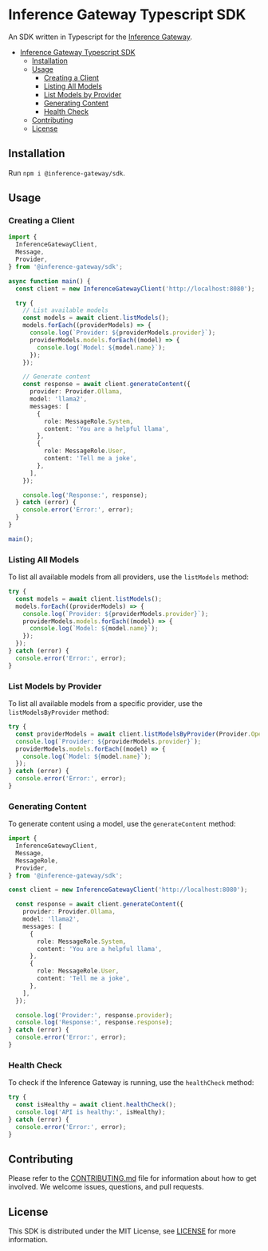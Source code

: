 # Inference Gateway Typescript SDK

An SDK written in Typescript for the [Inference Gateway](https://github.com/edenreich/inference-gateway).

- [Inference Gateway Typescript SDK](#inference-gateway-typescript-sdk)
  - [Installation](#installation)
  - [Usage](#usage)
    - [Creating a Client](#creating-a-client)
    - [Listing All Models](#listing-all-models)
    - [List Models by Provider](#list-models-by-provider)
    - [Generating Content](#generating-content)
    - [Health Check](#health-check)
  - [Contributing](#contributing)
  - [License](#license)

## Installation

Run `npm i @inference-gateway/sdk`.

## Usage

### Creating a Client

```typescript
import {
  InferenceGatewayClient,
  Message,
  Provider,
} from '@inference-gateway/sdk';

async function main() {
  const client = new InferenceGatewayClient('http://localhost:8080');

  try {
    // List available models
    const models = await client.listModels();
    models.forEach((providerModels) => {
      console.log(`Provider: ${providerModels.provider}`);
      providerModels.models.forEach((model) => {
        console.log(`Model: ${model.name}`);
      });
    });

    // Generate content
    const response = await client.generateContent({
      provider: Provider.Ollama,
      model: 'llama2',
      messages: [
        {
          role: MessageRole.System,
          content: 'You are a helpful llama',
        },
        {
          role: MessageRole.User,
          content: 'Tell me a joke',
        },
      ],
    });

    console.log('Response:', response);
  } catch (error) {
    console.error('Error:', error);
  }
}

main();
```

### Listing All Models

To list all available models from all providers, use the `listModels` method:

```typescript
try {
  const models = await client.listModels();
  models.forEach((providerModels) => {
    console.log(`Provider: ${providerModels.provider}`);
    providerModels.models.forEach((model) => {
      console.log(`Model: ${model.name}`);
    });
  });
} catch (error) {
  console.error('Error:', error);
}
```

### List Models by Provider

To list all available models from a specific provider, use the `listModelsByProvider` method:

```typescript
try {
  const providerModels = await client.listModelsByProvider(Provider.OpenAI);
  console.log(`Provider: ${providerModels.provider}`);
  providerModels.models.forEach((model) => {
    console.log(`Model: ${model.name}`);
  });
} catch (error) {
  console.error('Error:', error);
}
```

### Generating Content

To generate content using a model, use the `generateContent` method:

```typescript
import {
  InferenceGatewayClient,
  Message,
  MessageRole,
  Provider,
} from '@inference-gateway/sdk';

const client = new InferenceGatewayClient('http://localhost:8080');

  const response = await client.generateContent({
    provider: Provider.Ollama,
    model: 'llama2',
    messages: [
      {
        role: MessageRole.System,
        content: 'You are a helpful llama',
      },
      {
        role: MessageRole.User,
        content: 'Tell me a joke',
      },
    ],
  });

  console.log('Provider:', response.provider);
  console.log('Response:', response.response);
} catch (error) {
  console.error('Error:', error);
}
```

### Health Check

To check if the Inference Gateway is running, use the `healthCheck` method:

```typescript
try {
  const isHealthy = await client.healthCheck();
  console.log('API is healthy:', isHealthy);
} catch (error) {
  console.error('Error:', error);
}
```

## Contributing

Please refer to the [CONTRIBUTING.md](CONTRIBUTING.md) file for information about how to get involved. We welcome issues, questions, and pull requests.

## License

This SDK is distributed under the MIT License, see [LICENSE](LICENSE) for more information.
